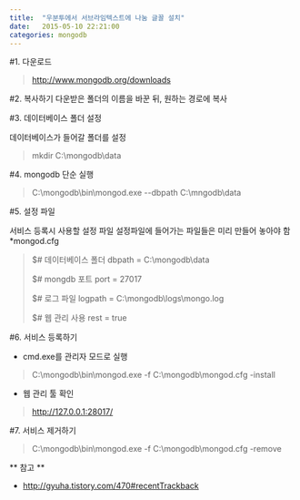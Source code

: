 ```yaml
---
title:  "우분투에서 서브라임텍스트에 나눔 글꼴 설치"
date:   2015-05-10 22:21:00
categories: mongodb
---
```


#1. 다운로드 

> http://www.mongodb.org/downloads

#2. 복사하기
다운받은 폴더의 이름을 바꾼 뒤, 원하는 경로에 복사

#3. 데이터베이스 폴더 설정

데이터베이스가 들어갈 폴더를 설정
> mkdir C:\mongodb\data

#4. mongodb 단순 실행
> C:\mongodb\bin\mongod.exe --dbpath C:\mngodb\data

#5. 설정 파일

서비스 등록시 사용할 설정 파일
설정파일에 들어가는 파일들은 미리 만들어 놓아야 함
*mongod.cfg

> $# 데이터베이스 폴더
> dbpath = C:\mongodb\data
>
> $# mongdb 포트
>port = 27017
>
> $# 로그 파일
> logpath = C:\mongodb\logs\mongo.log
>
> $# 웹 관리 사용
> rest = true

#6. 서비스 등록하기

* cmd.exe를 관리자 모드로 실행
> C:\mongodb\bin\mongod.exe -f C:\mongodb\mongod.cfg -install

* 웹 관리 툴 확인
> http://127.0.0.1:28017/

#7. 서비스 제거하기

> C:\mongodb\bin\mongod.exe -f C:\mongodb\mongod.cfg -remove

** 참고 **
* http://gyuha.tistory.com/470#recentTrackback
